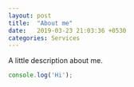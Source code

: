 ```yaml
---
layout: post
title:  "About me"
date:   2019-03-23 21:03:36 +0530
categories: Services
---
```

A little description about me.

```javascript
console.log('Hi');
```

